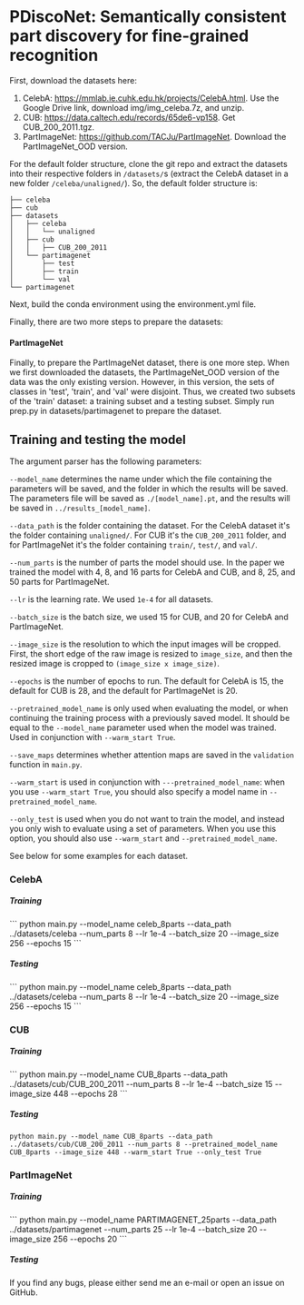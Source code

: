 <h1>PDiscoNet: Semantically consistent part discovery for fine-grained recognition</h1> 
First, download the datasets here:

1. CelebA: https://mmlab.ie.cuhk.edu.hk/projects/CelebA.html. Use the Google Drive link, download img/img_celeba.7z, and unzip. 
2. CUB: https://data.caltech.edu/records/65de6-vp158. Get CUB_200_2011.tgz.
3. PartImageNet: https://github.com/TACJu/PartImageNet. Download the PartImageNet_OOD version.

For the default folder structure, clone the git repo and extract the datasets into their respective folders in ```/datasets/```s (extract the CelebA dataset in a new folder ```/celeba/unaligned/```). So, the default folder structure is:
```
├── celeba
├── cub
├── datasets
│   ├── celeba
│   │	└── unaligned
│   ├── cub
│   │   ├── CUB_200_2011
│   └── partimagenet
│       ├── test
│       ├── train
│       └── val
└── partimagenet
```
Next, build the conda environment using the environment.yml file. 

Finally, there are two more steps to prepare the datasets:
<h4>PartImageNet</h4>
Finally, to prepare the PartImageNet dataset, there is one more step. When we first downloaded the datasets, the PartImageNet_OOD version of the data was the only existing version. However, in this version, the sets of classes in 'test', 'train', and 'val' were disjoint. Thus, we created two subsets of the 'train' dataset: a training subset and a testing subset. Simply run prep.py in datasets/partimagenet to prepare the dataset.

<h2>Training and testing the model</h2>
The argument parser has the following parameters:

```--model_name``` determines the name under which the file containing the parameters will be saved, and the folder in which the results will be saved. The parameters file will be saved as ```./[model_name].pt```, and the results will be saved in ```../results_[model_name]```.

```--data_path``` is the folder containing the dataset. For the CelebA dataset it's the folder containing ```unaligned/```. For CUB it's the ```CUB_200_2011``` folder, and for PartImageNet it's the folder containing ```train/```, ```test/```, and ```val/```.

```--num_parts``` is the number of parts the model should use. In the paper we trained the model with 4, 8, and 16 parts for CelebA and CUB, and 8, 25, and 50 parts for PartImageNet.

```--lr``` is the learning rate. We used ```1e-4``` for all datasets.

```--batch_size``` is the batch size, we used 15 for CUB, and 20 for CelebA and PartImageNet.

```--image_size``` is the resolution to which the input images will be cropped. First, the short edge of the raw image is resized to ```image_size```, and then the resized image is cropped to ```(image_size x image_size)```.

```--epochs``` is the number of epochs to run. The default for CelebA is 15, the default for CUB is 28, and the default for PartImageNet is 20.

```--pretrained_model_name``` is only used when evaluating the model, or when continuing the training process with a previously saved model. It should be equal to the ```--model_name``` parameter used when the model was trained. Used in conjunction with ```--warm_start True```.

```--save_maps``` determines whether attention maps are saved in the ```validation``` function in ```main.py```.

```--warm_start``` is used in conjunction with ```---pretrained_model_name```: when you use ```--warm_start True```, you should also specify a model name in ```--pretrained_model_name```.


```--only_test``` is used when you do not want to train the model, and instead you only wish to evaluate using a set of parameters. When you use this option, you should also use ```--warm_start``` and ```--pretrained_model_name```.

See below for some examples for each dataset.

<h3>CelebA</h3>
<h5>Training</h5>
```
python main.py --model_name celeb_8parts --data_path ../datasets/celeba --num_parts 8 --lr 1e-4 --batch_size 20 --image_size 256 --epochs 15
```

<h5>Testing</h5>
```
python main.py --model_name celeb_8parts --data_path ../datasets/celeba --num_parts 8 --lr 1e-4 --batch_size 20 --image_size 256 --epochs 15
```

<h3>CUB</h3>
<h5>Training</h5>
```
python main.py --model_name CUB_8parts --data_path ../datasets/cub/CUB_200_2011 --num_parts 8 --lr 1e-4 --batch_size 15 --image_size 448 --epochs 28
```

<h5>Testing</h5>

```
python main.py --model_name CUB_8parts --data_path ../datasets/cub/CUB_200_2011 --num_parts 8 --pretrained_model_name CUB_8parts --image_size 448 --warm_start True --only_test True
```

<h3>PartImageNet</h3>
<h5>Training</h5>
```
python main.py --model_name PARTIMAGENET_25parts --data_path ../datasets/partimagenet --num_parts 25 --lr 1e-4 --batch_size 20 --image_size 256 --epochs 20
```

<h5>Testing</h5>

If you find any bugs, please either send me an e-mail or open an issue on GitHub.